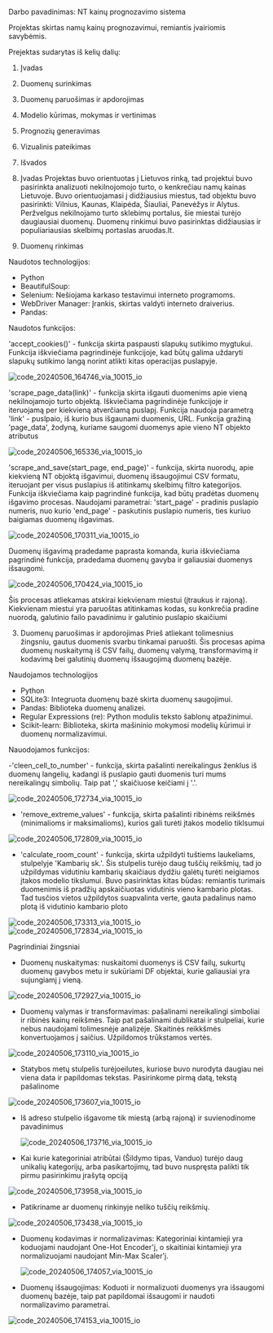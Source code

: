Darbo pavadinimas: NT kainų prognozavimo sistema

Projektas skirtas namų kainų prognozavimui, remiantis įvairiomis savybėmis.

Prejektas sudarytas iš kelių dalių:

1. Įvadas
2. Duomenų surinkimas 
3. Duomenų paruošimas ir apdorojimas 
4. Modelio kūrimas, mokymas ir vertinimas 
5. Prognozių generavimas 
6. Vizualinis pateikimas 
7. Išvados

1. Įvadas
Projektas buvo orientuotas į Lietuvos rinką, tad projektui buvo pasirinkta analizuoti
nekilnojomojo turto, o kenkrečiau namų kainas Lietuvoje. Buvo orientuojamasi į didžiausius 
miestus, tad objektu buvo pasirinkti: Vilnius, Kaunas, Klaipėda, Šiauliai, Panevėžys ir 
Alytus. Peržvelgus nekilnojamo turto sklebimų portalus, šie miestai turėjo daugiausiai 
duomenų. Duomenų rinkimui buvo pasirinktas didžiausias ir populiariausias skelbimų portaslas
aruodas.lt.

2. Duomenų rinkimas

Naudotos technologijos:

- Python
- BeautifulSoup: 
- Selenium: Nešiojama karkaso testavimui interneto programoms.
- WebDriver Manager: Įrankis, skirtas valdyti interneto draiverius.
- Pandas: 

Naudotos funkcijos:

'accept_cookies()' - funkcija skirta paspausti slapukų sutikimo mygtukui. Funkcija iškviečiama 
pagrindinėje funkcijoje, kad būtų galima uždaryti slapukų sutikimo langą norint atlikti kitas 
operacijas puslapyje. 

![code_20240506_164746_via_10015_io](https://github.com/aMiroslav/BaigiamasisDarbas/assets/163419923/74aea71a-7604-46d6-bf4b-2af2b9f2fc7c)


'scrape_page_data(link)' - funkcija skirta išgauti duomenims apie vieną nekilnojamojo turto objektą.
Iškviečiama pagrindinėje funkcijoje ir iteruojamą per kiekvieną atverčiamą puslapį. 
Funkcija naudoja parametrą 'link' - puslpaio, iš kurio bus išgaunami duomenis, URL.
Funkcija gražiną 'page_data', žodyną, kuriame saugomi duomenys apie vieno NT objekto atributus

![code_20240506_165336_via_10015_io](https://github.com/aMiroslav/BaigiamasisDarbas/assets/163419923/1204ea94-e088-44f5-b5a8-0ec9846772ff)

'scrape_and_save(start_page, end_page)' - funkcija, skirta nuorodų, apie kiekvieną NT objoktą išgavimui, 
duomenų išsaugojimui CSV formatu, iteruojant per visus puslapius iš atitinkamų skelbimų filtro
kategorijos. Funkcija iškviečiama kaip pagrindinė funkcija, kad būtų pradėtas duomenų išgavimo procesas.
Naudojami parametrai:     'start_page' - pradinis puslapio numeris, nuo kurio 
'end_page' - paskutinis puslapio numeris, ties kuriuo baigiamas duomenų išgavimas.

![code_20240506_170311_via_10015_io](https://github.com/aMiroslav/BaigiamasisDarbas/assets/163419923/87a1e48f-5a16-40e3-845c-f0bdce4408ad)

Duomenų išgavimą pradedame paprasta komanda, kuria iškviečiama pagrindinė funkcija, pradedama
duomenų gavyba ir galiausiai duomenys išsaugomi. 

![code_20240506_170424_via_10015_io](https://github.com/aMiroslav/BaigiamasisDarbas/assets/163419923/de3b8c0d-6604-4d9e-a73a-73ffcc2f5f94)

Šis procesas atliekamas atskirai kiekvienam miestui (įtraukus ir rajoną). Kiekvienam miestui yra 
paruoštas atitinkamas kodas, su konkrečia pradine nuorodą, galutinio failo pavadinimu ir
galutinio puslapio skaičiumi


3. Duomenų paruošimas ir apdorojimas
Prieš atliekant tolimesnius žingsniu, gautus duomenis svarbu tinkamai paruošti. Šis procesas
apima duomenų nuskaitymą iš CSV failų, duomenų valymą, transformavimą ir kodavimą bei galutinių 
duomenų išsaugojimą duomenų bazėje.

Naudojamos technologijos

- Python
- SQLite3: Integruota duomenų bazė skirta duomenų saugojimui.
- Pandas: Biblioteka duomenų analizei.
- Regular Expressions (re): Python modulis teksto šablonų atpažinimui.
- Scikit-learn: Biblioteka, skirta mašininio mokymosi modelių kūrimui ir duomenų normalizavimui.

Nauodojamos funkcijos:

-'cleen_cell_to_number' - funkcija, skirta pašalinti nereikalingus ženklus iš duomenų langelių, kadangi
  iš puslapio gauti duomenis turi mums nereikalingų simbolių. Taip pat ',' skaičiuose keičiami į '.'.

![code_20240506_172734_via_10015_io](https://github.com/aMiroslav/BaigiamasisDarbas/assets/163419923/af21db66-aaf0-4e3c-9146-978984890b3f)


- 'remove_extreme_values' - funkcija, skirta pašalinti ribinėms reikšmės (minimalioms ir maksimalioms), 
  kurios gali turėti įtakos modelio tiklsumui

![code_20240506_172809_via_10015_io](https://github.com/aMiroslav/BaigiamasisDarbas/assets/163419923/b9f5cf46-6a02-4bb3-873a-4300fd9e07b6)


- 'calculate_room_count' - funkcija, skirta užpildyti tuštiems laukeliams, stulpelyje 'Kambarių sk.'.
  Šis stulpelis turėjo daug tuščių reikšmių, tad jo užpildymas vidutiniu kambarių skaičiaus dydžiu
  galėtų turėti neigiamos įtakos modelio tikslumui. Buvo pasirinktas kitas būdas: remiantis turimais
  duomenimis iš pradžių apskaičiuotas vidutinis vieno kambario plotas. Tad tusčios vietos užpildytos
  suapvalinta verte, gauta padalinus namo plotą iš vidutinio kambario ploto

![code_20240506_173313_via_10015_io](https://github.com/aMiroslav/BaigiamasisDarbas/assets/163419923/92fff7bc-3f21-46bd-88d8-1edf37d47358)
![code_20240506_172834_via_10015_io](https://github.com/aMiroslav/BaigiamasisDarbas/assets/163419923/d9ab93a6-a7da-45d2-abd2-c8fc58ef126a)


Pagrindiniai žingsniai

- Duomenų nuskaitymas: nuskaitomi duomenys iš CSV failų, sukurtų duomenų gavybos metu ir sukūriami 
  DF objektai, kurie galiausiai yra sujungiamį į vieną.
  
![code_20240506_172927_via_10015_io](https://github.com/aMiroslav/BaigiamasisDarbas/assets/163419923/96728763-9df8-4bd1-9a52-952a135eb097)

- Duomenų valymas ir transformavimas: pašalinami nereikalingi simboliai ir ribinės kainų reikšmės. 
  Taip pat pašalinami dublikatai ir stulpeliai, kurie nebus naudojami tolimesnėje analizėje.
  Skaitinės reikkšmės konvertuojamos į saičius. Užpildomos trūkstamos vertės.
  
![code_20240506_173110_via_10015_io](https://github.com/aMiroslav/BaigiamasisDarbas/assets/163419923/a615be74-c5b4-4e54-aa63-09ccba62f20e)

- Statybos metų stulpelis turėjoeilutes, kuriose buvo nurodyta daugiau nei viena data ir papildomas tekstas.
  Pasirinkome pirmą datą, tekstą pašalinome

![code_20240506_173607_via_10015_io](https://github.com/aMiroslav/BaigiamasisDarbas/assets/163419923/39695abf-28b3-4abf-92dc-9de3f1eb3b91)

- Iš adreso stulpelio išgavome tik miestą (arbą rajoną) ir suvienodinome pavadinimus

  ![code_20240506_173716_via_10015_io](https://github.com/aMiroslav/BaigiamasisDarbas/assets/163419923/9bdb5a16-9374-4088-8dcc-bcd616495f87)

- Kai kurie kategoriniai atribūtai (Šildymo tipas, Vanduo) turėjo daug unikalių kategorijų, arba pasikartojimų,
  tad buvo nuspręsta palikti tik pirmu pasirinkimu įrašytą opciją

![code_20240506_173958_via_10015_io](https://github.com/aMiroslav/BaigiamasisDarbas/assets/163419923/986d56ec-53e8-4cda-bf98-0e1849f97d7e)

- Patikriname ar duomenų rinkinyje neliko tuščių reikšmių.

![code_20240506_173438_via_10015_io](https://github.com/aMiroslav/BaigiamasisDarbas/assets/163419923/11743daf-a809-4cf9-aa15-5360c7387db6)

- Duomenų kodavimas ir normalizavimas: Kategoriniai kintamieji yra koduojami naudojant One-Hot Encoder'į, 
  o skaitiniai kintamieji yra normalizuojami naudojant Min-Max Scaler'į.

  ![code_20240506_174057_via_10015_io](https://github.com/aMiroslav/BaigiamasisDarbas/assets/163419923/3d8f71fa-2051-4b9d-ac59-7d12a7b5e78c)

- Duomenų išsaugojimas: Koduoti ir normalizuoti duomenys yra išsaugomi duomenų bazėje, 
  taip pat papildomai išsaugomi ir naudoti normalizavimo parametrai.

![code_20240506_174153_via_10015_io](https://github.com/aMiroslav/BaigiamasisDarbas/assets/163419923/975532a1-090e-47f3-8751-01c6adeaf86f)
